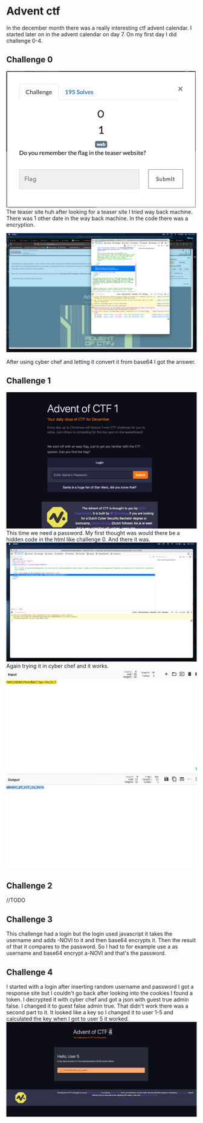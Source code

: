# Advent ctf

In the december month there was a really interesting ctf advent calendar.
I started later on in the advent calendar on day 7.
On my first day I did challenge 0-4.

## Challenge 0
![Challenge 0](/images/challenge0.png)
The teaser site huh after looking for a teaser site I tried way back machine.
There was 1 other date in the way back machine.
In the code there was a encryption.

![waybackmachine](/images/waybackmachine.png)

After using cyber chef and letting it convert it from base64 I got the answer.

## Challenge 1
![Challenge 1](/images/challenge1site.png)
This time we need a password.
My first thought was would there be a hidden code in the html like challenge 0.
And there it was.
![Challenge 1 code](/images/challenge1code.png)
Again trying it in cyber chef and it works.
![challenge 1 solve](/images/challenge1solve.png)

## Challenge 2
//TODO

## Challenge 3
This challenge had a login but the login used javascript it takes the username and adds -NOVI to it and then base64 encrypts it. Then the result of that it compares to the password.
So I had to for example use a as username and base64 encrypt a-NOVI and that's the password.

## Challenge 4
I started with a login after inserting random username and password I got a response site but I couldn't go back after looking into the cookies I found a token.
I decrypted it with cyber chef and got a json with guest true admin false. I changed it to guest false admin true. That didn't work there was a second part to it. It looked like a key so I changed it to user 1-5 and calculated the key when I got to user 5 it worked.
![challenge 4](/images/challenge5.png)